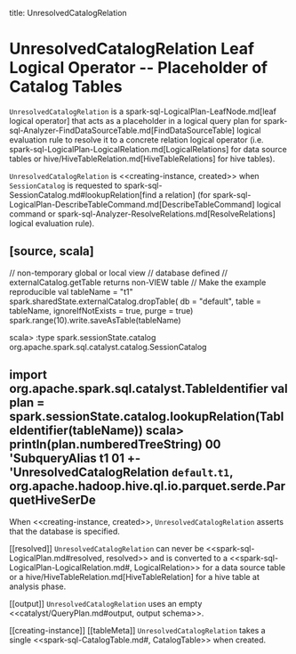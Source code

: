 title: UnresolvedCatalogRelation

# UnresolvedCatalogRelation Leaf Logical Operator -- Placeholder of Catalog Tables

`UnresolvedCatalogRelation` is a spark-sql-LogicalPlan-LeafNode.md[leaf logical operator] that acts as a placeholder in a logical query plan for spark-sql-Analyzer-FindDataSourceTable.md[FindDataSourceTable] logical evaluation rule to resolve it to a concrete relation logical operator (i.e. spark-sql-LogicalPlan-LogicalRelation.md[LogicalRelations] for data source tables or hive/HiveTableRelation.md[HiveTableRelations] for hive tables).

`UnresolvedCatalogRelation` is <<creating-instance, created>> when `SessionCatalog` is requested to spark-sql-SessionCatalog.md#lookupRelation[find a relation] (for spark-sql-LogicalPlan-DescribeTableCommand.md[DescribeTableCommand] logical command or spark-sql-Analyzer-ResolveRelations.md[ResolveRelations] logical evaluation rule).

[source, scala]
----
// non-temporary global or local view
// database defined
// externalCatalog.getTable returns non-VIEW table
// Make the example reproducible
val tableName = "t1"
spark.sharedState.externalCatalog.dropTable(
  db = "default",
  table = tableName,
  ignoreIfNotExists = true,
  purge = true)
spark.range(10).write.saveAsTable(tableName)

scala> :type spark.sessionState.catalog
org.apache.spark.sql.catalyst.catalog.SessionCatalog

import org.apache.spark.sql.catalyst.TableIdentifier
val plan = spark.sessionState.catalog.lookupRelation(TableIdentifier(tableName))
scala> println(plan.numberedTreeString)
00 'SubqueryAlias t1
01 +- 'UnresolvedCatalogRelation `default`.`t1`, org.apache.hadoop.hive.ql.io.parquet.serde.ParquetHiveSerDe
----

When <<creating-instance, created>>, `UnresolvedCatalogRelation` asserts that the database is specified.

[[resolved]]
`UnresolvedCatalogRelation` can never be <<spark-sql-LogicalPlan.md#resolved, resolved>> and is converted to a <<spark-sql-LogicalPlan-LogicalRelation.md#, LogicalRelation>> for a data source table or a hive/HiveTableRelation.md[HiveTableRelation] for a hive table at analysis phase.

[[output]]
`UnresolvedCatalogRelation` uses an empty <<catalyst/QueryPlan.md#output, output schema>>.

[[creating-instance]]
[[tableMeta]]
`UnresolvedCatalogRelation` takes a single <<spark-sql-CatalogTable.md#, CatalogTable>> when created.
